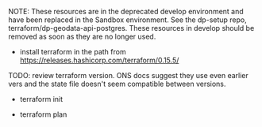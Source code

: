 NOTE: These resources are in the deprecated develop environment and have been
replaced in the Sandbox environment.
See the dp-setup repo, terraform/dp-geodata-api-postgres.
These resources in develop should be removed as soon as they are no longer used.


* install terraform in the path from https://releases.hashicorp.com/terraform/0.15.5/

TODO: review terraform version. ONS docs suggest they use even earlier vers and
the state file doesn't seem compatible between versions.

* terraform init

* terraform plan
